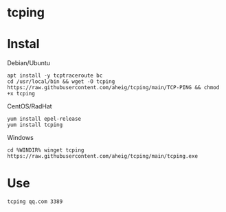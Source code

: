 # tcping
# Instal
Debian/Ubuntu
```
apt install -y tcptraceroute bc
cd /usr/local/bin && wget -O tcping https://raw.githubusercontent.com/aheig/tcping/main/TCP-PING && chmod +x tcping
```
CentOS/RadHat 
```
yum install epel-release
yum install tcping
```
Windows
```
cd %WINDIR% winget tcping https://raw.githubusercontent.com/aheig/tcping/main/tcping.exe
```
# Use
```
tcping qq.com 3389
```

